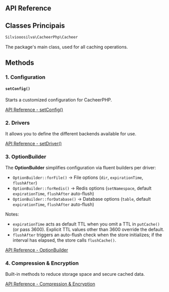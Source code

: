 ## API Reference

## **Classes Principais**

```bash
Silviooosilva\CacheerPhp\Cacheer
```

The package's main class, used for all caching operations.


## **Methods**

### 1. **Configuration**

#### `setConfig()`
Starts a customized configuration for CacheerPHP.

[API Reference - setConfig()](API-Reference/setConfig.md)

### 2. **Drivers**
It allows you to define the different backends available for use.

[API Reference - setDriver()](API-Reference/setDriver.md)

### 3. **OptionBuilder**
The **OptionBuilder** simplifies configuration via fluent builders per driver:
- `OptionBuilder::forFile()` → File options (`dir`, `expirationTime`, `flushAfter`)
- `OptionBuilder::forRedis()` → Redis options (`setNamespace`, default `expirationTime`, `flushAfter` auto-flush)
- `OptionBuilder::forDatabase()` → Database options (`table`, default `expirationTime`, `flushAfter` auto-flush)

Notes:
- `expirationTime` acts as default TTL when you omit a TTL in `putCache()` (or pass 3600). Explicit TTL values other than 3600 override the default.
- `flushAfter` triggers an auto-flush check when the store initializes; if the interval has elapsed, the store calls `flushCache()`.

[API Reference - OptionBuilder](API-Reference/optionBuilder.md)
### 4. **Compression & Encryption**
Built-in methods to reduce storage space and secure cached data.

[API Reference - Compression & Encryption](API-Reference/compression_encryption.md)
